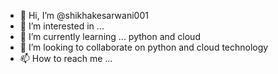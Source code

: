 - 👋 Hi, I’m @shikhakesarwani001
- 👀 I’m interested in ...
- 🌱 I’m currently learning ... python and cloud
- 💞️ I’m looking to collaborate on python and cloud technology 
- 📫 How to reach me ...

<!---
shikhakesarwani001/shikhakesarwani001 is a ✨ special ✨ repository because its `README.md` (this file) appears on your GitHub profile.
You can click the Preview link to take a look at your changes.
--->
